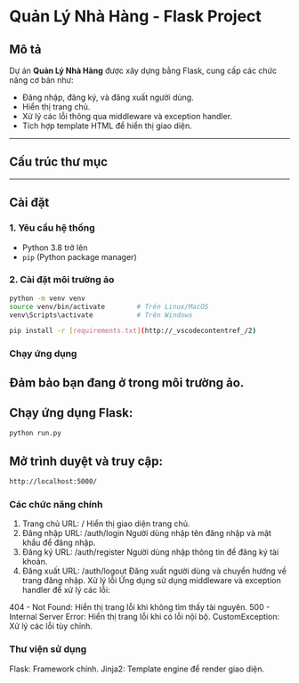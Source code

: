 # Quản Lý Nhà Hàng - Flask Project

## Mô tả

Dự án **Quản Lý Nhà Hàng** được xây dựng bằng Flask, cung cấp các chức năng cơ bản như:

- Đăng nhập, đăng ký, và đăng xuất người dùng.
- Hiển thị trang chủ.
- Xử lý các lỗi thông qua middleware và exception handler.
- Tích hợp template HTML để hiển thị giao diện.

---

## Cấu trúc thư mục

---

## Cài đặt

### 1. Yêu cầu hệ thống

- Python 3.8 trở lên
- `pip` (Python package manager)

### 2. Cài đặt môi trường ảo

```bash
python -m venv venv
source venv/bin/activate        # Trên Linux/MacOS
venv\Scripts\activate           # Trên Windows

pip install -r [requirements.txt](http://_vscodecontentref_/2)
```

### Chạy ứng dụng

## Đảm bảo bạn đang ở trong môi trường ảo.

## Chạy ứng dụng Flask:

```bash
python run.py
```

## Mở trình duyệt và truy cập:

```bash
http://localhost:5000/
```

### Các chức năng chính

1. Trang chủ
   URL: /
   Hiển thị giao diện trang chủ.
2. Đăng nhập
   URL: /auth/login
   Người dùng nhập tên đăng nhập và mật khẩu để đăng nhập.
3. Đăng ký
   URL: /auth/register
   Người dùng nhập thông tin để đăng ký tài khoản.
4. Đăng xuất
   URL: /auth/logout
   Đăng xuất người dùng và chuyển hướng về trang đăng nhập.
   Xử lý lỗi
   Ứng dụng sử dụng middleware và exception handler để xử lý các lỗi:

404 - Not Found: Hiển thị trang lỗi khi không tìm thấy tài nguyên.
500 - Internal Server Error: Hiển thị trang lỗi khi có lỗi nội bộ.
CustomException: Xử lý các lỗi tùy chỉnh.

### Thư viện sử dụng

Flask: Framework chính.
Jinja2: Template engine để render giao diện.
